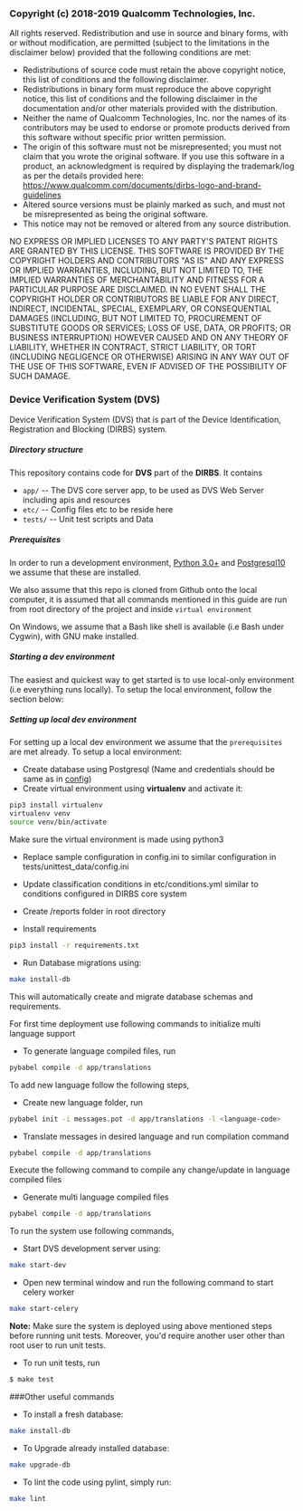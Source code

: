 ### Copyright (c) 2018-2019 Qualcomm Technologies, Inc.
 All rights reserved.
 Redistribution and use in source and binary forms, with or without modification, are permitted (subject to the limitations in the disclaimer below) provided that the following conditions are met:

   * Redistributions of source code must retain the above copyright notice, this list of conditions and the following disclaimer.
   * Redistributions in binary form must reproduce the above copyright notice, this list of conditions and the following disclaimer in the documentation and/or other materials provided with the distribution.
   * Neither the name of Qualcomm Technologies, Inc. nor the names of its contributors may be used to endorse or promote products derived from this software without specific prior written permission.
   * The origin of this software must not be misrepresented; you must not claim that you wrote the original software. If you use this software in a product, an acknowledgment is required by displaying the trademark/log as per the details provided here: https://www.qualcomm.com/documents/dirbs-logo-and-brand-guidelines
   * Altered source versions must be plainly marked as such, and must not be misrepresented as being the original software.
   * This notice may not be removed or altered from any source distribution.

NO EXPRESS OR IMPLIED LICENSES TO ANY PARTY'S PATENT RIGHTS ARE GRANTED BY THIS LICENSE. THIS SOFTWARE IS PROVIDED BY THE COPYRIGHT HOLDERS AND CONTRIBUTORS "AS IS" AND ANY EXPRESS OR IMPLIED WARRANTIES, INCLUDING, BUT NOT LIMITED TO, THE IMPLIED WARRANTIES OF MERCHANTABILITY AND FITNESS FOR A PARTICULAR PURPOSE ARE DISCLAIMED. IN NO EVENT SHALL THE COPYRIGHT HOLDER OR CONTRIBUTORS BE LIABLE FOR ANY DIRECT, INDIRECT, INCIDENTAL, SPECIAL, EXEMPLARY, OR CONSEQUENTIAL DAMAGES (INCLUDING, BUT NOT LIMITED TO, PROCUREMENT OF SUBSTITUTE GOODS OR SERVICES; LOSS OF USE, DATA, OR PROFITS; OR BUSINESS INTERRUPTION) HOWEVER CAUSED AND ON ANY THEORY OF LIABILITY, WHETHER IN CONTRACT, STRICT LIABILITY, OR TORT (INCLUDING NEGLIGENCE OR OTHERWISE) ARISING IN ANY WAY OUT OF THE USE OF THIS SOFTWARE, EVEN IF ADVISED OF THE POSSIBILITY OF SUCH DAMAGE.


### Device Verification System (DVS)
Device Verification System (DVS) that is part of the Device Identification,
Registration and Blocking (DIRBS) system.

##### Directory structure

This repository contains code for **DVS** part of the **DIRBS**. It contains

* ``app/`` -- The DVS core server app, to be used as DVS Web Server including apis and resources
* ``etc/`` -- Config files etc to be reside here
* ``tests/`` -- Unit test scripts and Data

##### Prerequisites
In order to run a development environment, [Python 3.0+](https://www.python.org/download/releases/3.0/) and 
[Postgresql10](https://www.postgresql.org/about/news/1786/) we assume that these are installed.

We also assume that this repo is cloned from Github onto the local computer, it is assumed that 
all commands mentioned in this guide are run from root directory of the project and inside
```virtual environment```

On Windows, we assume that a Bash like shell is available (i.e Bash under Cygwin), with GNU make installed.

##### Starting a dev environment
The easiest and quickest way to get started is to use local-only environment (i.e everything runs locally). To setup the local environment, follow the section below:

##### Setting up local dev environment
For setting up a local dev environment we assume that the ```prerequisites``` are met already. To setup a local 
environment:
* Create database using Postgresql (Name and credentials should be same as in [config](tests/unittest_data/config.ini))
* Create virtual environment using **virtualenv** and activate it:
```bash
pip3 install virtualenv 
virtualenv venv
source venv/bin/activate
```
Make sure the virtual environment is made using python3

* Replace sample configuration in config.ini to similar configuration in tests/unittest_data/config.ini

* Update classification conditions in etc/conditions.yml similar to conditions configured in DIRBS core system

* Create /reports folder in root directory

* Install requirements

```bash
pip3 install -r requirements.txt
```

* Run Database migrations using:

```bash
make install-db
```

This will automatically create and migrate database schemas and requirements.

For first time deployment use following commands to initialize multi language support

* To generate language compiled files, run
```bash
pybabel compile -d app/translations
```

To add new language follow the following steps,

* Create new language folder, run
```bash
pybabel init -i messages.pot -d app/translations -l <language-code>
``` 

* Translate messages in desired language and run compilation command
```bash
pybabel compile -d app/translations
```

Execute the following command to compile any change/update in language compiled files

* Generate multi language compiled files
```bash
pybabel compile -d app/translations
```

To run the system use following commands,

* Start DVS development server using:
```bash
make start-dev
```

* Open new terminal window and run the following command to start celery worker
```bash
make start-celery
```

**Note:** Make sure the system is deployed using above mentioned steps before running unit tests. Moreover, you'd require another user other than root user to run unit tests.
* To run unit tests, run
```bash
$ make test
``` 

###Other useful commands

* To install a fresh database:

```bash
make install-db
```

* To Upgrade already installed database:

```bash
make upgrade-db
```
* To lint the code using pylint, simply run:

```bash
make lint
```
